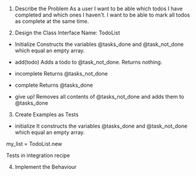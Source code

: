 1. Describe the Problem
As a user
I want to be able which todos I have completed and which ones I haven't.
I want to be able to mark all todos as complete at the same time.


2. Design the Class Interface
Name: TodoList


* Initialize
  Constructs the variables @tasks_done and @task_not_done which equal an empty array.

* add(todo)
  Adds a todo to @task_not_done. Returns nothing.

* incomplete
  Returns @tasks_not_done

* complete
  Returns @tasks_done

* give up!
  Removes all contents of @tasks_not_done and adds them to @tasks_done

3. Create Examples as Tests

* initialize
It constructs the variables @tasks_done and @task_not_done which equal an empty array.

my_list = TodoList.new


Tests in integration recipe


4. Implement the Behaviour